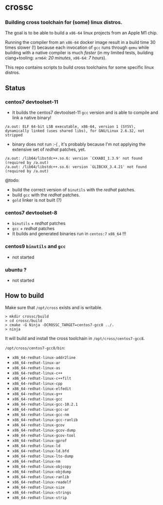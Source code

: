 
# crossc

### Building cross toolchain for (some) linux distros.

The goal is to be able to build a `x86-64` linux projects from an Apple M1 chip.

Running the compiler from an `x86-64` docker image result in a build time 30 times slower (!) because each invocation of `gcc` runs through `qemu` while building with a native compiler is much *faster* (in my limited tests, building clang+tooling: `arm64`: *20 minutes*, `x86-64`: *7 hours*).

This repo contains scripts to build cross toolchains for some specific linux distros.

## Status

### centos7 devtoolset-11

- It builds the centos7 devtoolset-11 `gcc` version and is able to compile and link a native binary!
```
/a.out: ELF 64-bit LSB executable, x86-64, version 1 (SYSV), dynamically linked (uses shared libs), for GNU/Linux 2.6.32, not stripped
```

- binary does not run :-( , it's probably because I'm not applying the extensive set of _redhat_ patches, yet.

```
/a.out: /lib64/libstdc++.so.6: version `CXXABI_1.3.9' not found (required by /a.out)
/a.out: /lib64/libstdc++.so.6: version `GLIBCXX_3.4.21' not found (required by /a.out)
```

@todo:
- build the correct version of `binutils` with the _redhat_ patches.
- build `gcc` with the _redhat_ patches.
- `gold` linker is not built (?)

### centos7 devtoolset-8
- `binutils` + _redhat_ patches
- `gcc` + _redhat_ patches
- It builds and generated binaries run in `centos:7` `x86_64` !!!

### centos9 `binutils` and `gcc`
- not started

### ubuntu ?
- not started

## How to build

Make sure that `/opt/cross` exists and is writable.

```
> mkdir crossc/build
> cd crossc/build
> cmake -G Ninja -DCROSSC_TARGET=centos7-gcc8 ../.
> ninja
```

It will build and install the cross toolchain in `/opt/cross/centos7-gcc8`.

`/opt/cross/centos7-gcc8/bin`:
- `x86_64-redhat-linux-addr2line`
- `x86_64-redhat-linux-ar`
- `x86_64-redhat-linux-as`
- `x86_64-redhat-linux-c++`
- `x86_64-redhat-linux-c++filt`
- `x86_64-redhat-linux-cpp`
- `x86_64-redhat-linux-elfedit`
- `x86_64-redhat-linux-g++`
- `x86_64-redhat-linux-gcc`
- `x86_64-redhat-linux-gcc-10.2.1`
- `x86_64-redhat-linux-gcc-ar`
- `x86_64-redhat-linux-gcc-nm`
- `x86_64-redhat-linux-gcc-ranlib`
- `x86_64-redhat-linux-gcov`
- `x86_64-redhat-linux-gcov-dump`
- `x86_64-redhat-linux-gcov-tool`
- `x86_64-redhat-linux-gprof`
- `x86_64-redhat-linux-ld`
- `x86_64-redhat-linux-ld.bfd`
- `x86_64-redhat-linux-lto-dump`
- `x86_64-redhat-linux-nm`
- `x86_64-redhat-linux-objcopy`
- `x86_64-redhat-linux-objdump`
- `x86_64-redhat-linux-ranlib`
- `x86_64-redhat-linux-readelf`
- `x86_64-redhat-linux-size`
- `x86_64-redhat-linux-strings`
- `x86_64-redhat-linux-strip`
